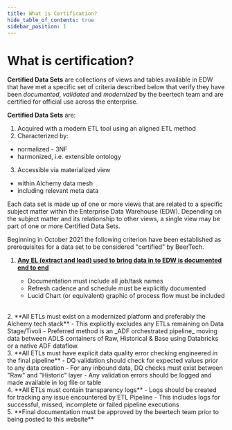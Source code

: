 ```yaml
---
title: What is Certification?
hide_table_of_contents: true
sidebar_position: 1
---
```

# What is certification?

**Certified Data Sets** are collections of views and tables available in EDW that have met a specific set of criteria described below that verify they have been _documented_, _validated_ and _modernized_ by the beertech team and are certified for official use across the enterprise. 

**Certified Data Sets** are:
1. Acquired with a modern ETL tool using an aligned ETL method
2. Characterized by:
  - normalized - 3NF
  - harmonized, i.e. extensible ontology
3. Accessible via materialized view 
  - within Alchemy data mesh
  - including relevant meta data

Each data set is made up of one or more views that are related to a specific subject matter within the Enterprise Data Warehouse (EDW). Depending on the subject matter and its relationship to other views, a single view may be part of one or more Certified Data Sets.

Beginning in October 2021 the following criterion have been established as prerequisites for a data set to be considered "certified" by BeerTech. 

1.  **[Any EL (extract and load) used to bring data in to EDW is documented end to end](https://dev.azure.com/abi-ghq-audit-dsc-dev-ops/beer_tech/_wiki/wikis/beer_tech.wiki/6142/1.-Data-Set-Documentation)**

    - Documentation must include all job/task names
    - Refresh cadence and schedule must be explicitly documented
    - Lucid Chart (or equivalent) graphic of process flow must be included
<br/>
2. **All ETLs must exist on a modernized platform and preferably the Alchemy tech stack**
    - This explicitly excludes any ETLs remaining on Data Stage/Tivoli
    - Preferred method is an _ADF orchestrated pipeline_ moving data between ADLS containers of Raw, Historical & Base using Databricks or a native 
      ADF dataflow.
<br/>
3. **All ETLs must have explicit data quality error checking engineered in the final pipeline**
    - DQ validation should check for expected values prior to any data creation
    - For any inbound data, DQ checks must exist between "Raw" and "Historic" layer
    - Any validation errors should be logged and made available in log file or table
<br/>
4. **All ETLs must contain transparency logs**
     -  Logs should be created for tracking any issue encountered by ETL Pipeline
     - This includes logs for successful, missed, incomplete or failed pipeline executions
<br/>
5. **Final documentation must be approved by the beertech team prior to being posted to this website**


